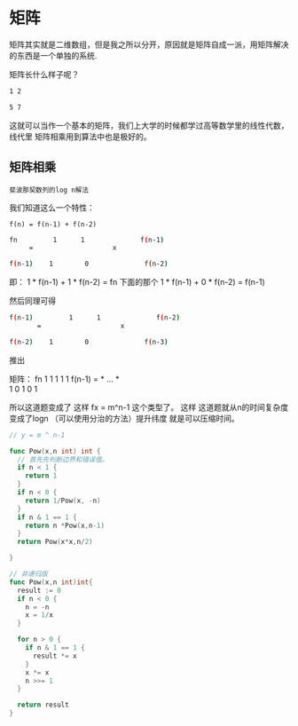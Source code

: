 # 矩阵

矩阵其实就是二维数组，但是我之所以分开，原因就是矩阵自成一派，用矩阵解决的东西是一个单独的系统.

矩阵长什么样子呢？

```bash
1 2

5 7
```
这就可以当作一个基本的矩阵，我们上大学的时候都学过高等数学里的线性代数，线代里 矩阵相乘用到算法中也是极好的。
## 矩阵相乘


`斐波那契数列的log n解法`

我们知道这么一个特性：

`f(n) = f(n-1) + f(n-2)`

```bash
fn         1      1              f(n-1)
     =                    x         

f(n-1)    1        0              f(n-2)

```

即：  1  * f(n-1) + 1 * f(n-2) =  fn
下面的那个  1 * f(n-1) + 0 * f(n-2) = f(n-1)

然后同理可得
```bash
f(n-1)         1      1              f(n-2)
       =                    x         

f(n-2)    1        0              f(n-3)

```
推出

矩阵： fn              1   1          1   1    1
      f(n-1) =                 * ...       *     
                      1   0          1   0    1

所以这道题变成了 这样 fx = m^n-1 这个类型了。
这样 这道题就从n的时间复杂度变成了logn （可以使用分治的方法）提升纬度 就是可以压缩时间。

```go
// y = m ^ n-1

func Pow(x,n int) int {
  // 首先先判断边界和错误值。
  if n < 1 {
    return 1
  }
  if n < 0 {
    return 1/Pow(x, -n)
  }
  if n & 1 == 1 {
    return n *Pow(x,n-1)
  }
  return Pow(x*x,n/2)

}
```

```go
// 非递归版
func Pow(x,n int)int{
  result := 0
  if n < 0 {
    n = -n
    x = 1/x
  }

  for n > 0 {
    if n & 1 == 1 {
      result *= x
    }
    x *= x
    n >>= 1
  }

  return result
}
````
